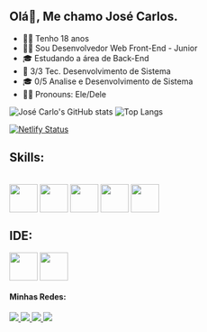 ## Olá👋, Me chamo José Carlos.
- 👦🏽 Tenho 18 anos
- 🧑‍💻 Sou Desenvolvedor Web Front-End - Junior
- 🎓 Estudando a área de Back-End
- 📔 3/3 Tec. Desenvolvimento de Sistema
- 🎓 0/5 Analise e Desenvolvimento de Sistema
- 🙋🏽 Pronouns: Ele/Dele

![José Carlo's GitHub stats](https://github-readme-stats.vercel.app/api?username=josecarlos006&show_icons=true&theme=dracula)
![Top Langs](https://github-readme-stats.vercel.app/api/top-langs/?username=josecarlos006&layout=compact&theme=dracula)

[![Netlify Status](https://api.netlify.com/api/v1/badges/35a40b52-038e-4388-8053-0b9a17228e27/deploy-status)](https://ze-carlos-portifolio.netlify.app/)


## Skills:
<div><br>
   <img align="center" height="50" width="50" src="https://devicons.dev.br/icons?icon=CSS&theme=dark"/>
   <img align="center" height="50" width="50" src="https://devicons.dev.br/icons?icon=HTML&theme=dark"/>
   <img align="center" height="50" width="50" src="https://devicons.dev.br/icons?icon=Java&theme=light"/>
   <img align="center" height="50" width="50" src="https://devicons.dev.br/icons?icon=JavaScript&theme=light"/>
   <img align="center" height="50" width="50" src="https://devicons.dev.br/icons?icon=Python&theme=dark"/>
</div>

## IDE:
<div style="display: inline-block">
   <img align="center" height="50" width="50" src="https://cdn.jsdelivr.net/gh/devicons/devicon/icons/androidstudio/androidstudio-original.svg" />
   <img align="center" height="50" width="50" src="https://cdn.jsdelivr.net/gh/devicons/devicon/icons/vscode/vscode-original-wordmark.svg" />
</div>


#### Minhas Redes:

<a href="https://www.linkedin.com/in/jos%C3%A9-carlos-5b5893272/">
   <img src="https://img.shields.io/badge/LinkedIn-0077B5?style=for-the-badge&logo=linkedin&logoColor=white" />
 </a>
 <a href="https://linktr.ee/josecarlos081">
   <img src="https://img.shields.io/badge/website-000000?style=for-the-badge&logo=About.me&logoColor=white" />
 </a>
 <a href="https://instagram.com/z_carlos.kkj">
   <img src="https://img.shields.io/badge/Instagram-E4405F?style=for-the-badge&logo=instagram&logoColor=white" />
 </a>
 <a href="https://twitter.com/JosCarl31028089">
   <img src="https://img.shields.io/badge/Twitter-1DA1F2?style=for-the-badge&logo=twitter&logoColor=white" />
 </a>
